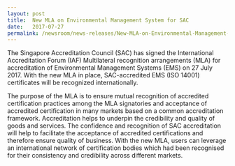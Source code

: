 ```yaml
---
layout: post
title:  New MLA on Environmental Management System for SAC
date:   2017-07-27
permalink: /newsroom/news-releases/New-MLA-on-Environmental-Management-System-for-SAC
---
```


The Singapore Accreditation Council (SAC) has signed the International Accreditation Forum (IAF) Multilateral recognition arrangements (MLA) for accreditation of Environmental Management Systems (EMS) on 27 July 2017. With the new MLA in place, SAC-accredited EMS (ISO 14001) certificates will be recognized internationally.

The purpose of the MLA is to ensure mutual recognition of accredited certification practices among the MLA signatories and acceptance of accredited certification in many markets based on a common accreditation framework. Accreditation helps to underpin the credibility and quality of goods and services. The confidence and recognition of SAC accreditation will help to facilitate the acceptance of accredited certifications and therefore ensure quality of business. With the new MLA, users can leverage an international network of certification bodies which had been recognised for their consistency and credibility across different markets.
